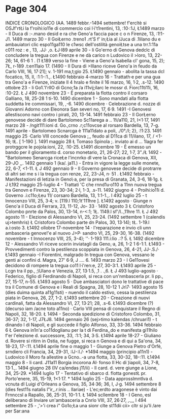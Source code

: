 # Page 304

INDICE CRONOLOGICO (AA. 1489 febbr.-1494 settembre! f'ercltè si OSJf'rtŁi la f'roihi:io11e di commercio coi l·ì't1rentini, 13, :10·:1J, Ł1489 marzo - Il Duca di :-.mano desid e ra che Geno\'a faccia pace c o n Firenze, 13, :1!1-J1. 1489 marzo 30 - Il GoiŁerno .treno1 .rt'S f' in;Łia al /Juca di .1lilano du e ambauiatori clic espo11ga110 le c1wsc dell'ostilità genoiŁtse a una trr.1:11a c011 roz : e , 13, .JJ· ,o. ŁJ·l89 aprile 30 - li Go\'erno di Genova dedclc di concludere la tregua con Firenze e ne dà carico n Ludovico il >loro, 13, 22-26; 14, 61-6 1 . (1 Ł189 verso la fine - Viene a Geno\'a Isabella cl' gona, 15, 2); 7Ł, r-189 .t:en11aio 17. (1490 - Il Dura di >Illano riceve Geno\'a in feudo da Carlo VIII, 16, 17·21]; v. 1-191 ma,t;gio 25. Ł1490 gennaio - abolita la tassa dcl focatico, 15, Il, :1:1-:1.,. Ł1490 febbraio 4-marzo 16 - Trattath·e per una gua tra Geno\'a e Firenze, iniziate Il 4 hralo e finite il 16 marzo, 16, 1·2, .s-12. 1490 ottobre 23 - li Go1.'l'rllO di Gcno;1a /a i11vij;ilarc le mossr d. Fiorc11ti11i, 16, :10-22. Ł J 490 novembre 23 - È preparata la flotta contro il corsaro Galliano, 18, 25-28 1 ti-10. 1490 dicembre 1 - Sono mandati alla flotta suddetta Ire commissari, 19, ,-6. 1490 dicembre · Celebrazione d. nozze di Giovanni Adorno con Eleonora San severi no, 17, 6·9. 1491 -I Genovesi allestiscono navi contro i pirati, 20, 13-14. 1491 febbraio 23 - Il GorŁerno genovese decide di dare Bartolomeo Sc11arega a .. 1!i/a110, 21, I<1·17, 1491 marzo 28 - /ngit111:ioni d. Go.,crno .r;c11ovcse al rorsaro Bardella, 13, 7-g. 1491 aprile - Bartolomeo Scnarcga è 111a11dato a poli, ./0°./I; 2}, :!1·23. 1491 maggio 25 ·Carlo VIII concede Genova ;,, feudo al D11ca di 11/ilano, 17, / <1-16; tŁ. [ 1-190 ]. 1491 maggio 28 Ł Tomaso Spinola ;. inviato ai d ... 1lagra fer protrggcre le pojola:ioni, 22, :10-25. Ł1491 dicembre 19 - È emesso un bando per il glioramento d. corso monetario, 21, 26-27; 22, 1·7, 3"./Ł 1492 - "Bartolomeo Senarcga riceŁe l'incnrko dl vere la Cronaca di Genova, XII, 29-JO ,,. 1492 gennaio 1 (ka/. ja11.) - Entra in vigore la legge sulle monete, 22, 6-7, <1-11. Ł J 492 gennaio 9 - Il Governo genovese decide di protrarre di altri sei me s i la tregua con renze, 22, 23-J4, n· 51 . Ł1492 febbraio - Manifestazioni di letizia in Geno\·a, per la presa di Granata, 24, 3-6, 18·1g. Ł J Ł192 maggio 25-luglio 4 - Trattati \'C che rnnd1u·o110 a 11nn nuova tregua tra Genovn e Firenze, 23, 30-34; 2·l, 1-3, .s-11. 1492 giugno 4 - Proihi:io11i d. Governo .i:c11o;Łeu 11/ corsaro Bardella, 13, 1:1-1.,. l 492 luglio 25 - t Innocenzo VIII, 25, 3·4; v. [119.l 110;1t'111hre ]. Ł1492 agosto · Giunge n Geno\'a il Duca di Ferrara, 23, 11-12, Jo- 33 · 1492 agosto 3 Ł Cristoforo Colombo pnrte da Palos, 30, 13-14, n-<:1; 1Ł. 1149.l sf'/l..,11hre 11. Ł J 492 agosto 11 - Elezione di Alessandro VI, 25, 23-24. (1492 settembre 1 (calendis uj>temhris) Ł Cristoforo Colombo parte dn Palos, 30, 13·14); tŁ. 1-19.l a.i:osto 3. Ł1492 ollobre 17-novembre 14 · l'reparazione e invio cli unn ambasceria genove!'e al nuovo J>P· sandro VI, 25, 29-30, 16-38. (1492 novembre - t Innocenzo VIII, 25, 3-4); ''· 1-193 111.i:lio .:? 5. Ł 1492 dicembre 12 - Alessandro VI riceve scerin inviatagli da Geno,·a, 26, 1-2 1 6-1:1. Ł1493 - Provvedimenti contro la pestilenza scoppiata in Genova, 26, 4-21, JJ-.S./· Ł1493 gennaio -I Fiorentini, malgrado In tregua con Genova, vessano le genti ai confini d. Magra, 27' 6·9, J .... 6. 1493 marzo 23 - I Ge11ovesi decidono di rompere la tregua co11 l·ì'ren:e, 27, 30-3:1. Ł1493 aprile 25 - Lcgn tra il pp., ;\Ulano e Venezia, 27, 13·1.5, ,1 . .,6. Ł J 493 luglio-agosto · Federico, figlio di Ferdinando di Napoli, si reca con un'nmbascerla pr. li pp., 27, 15-17, n-55. Ł1493 agosto 5 · Due ambasciatori dono le trattative di pace tra il Comune di Genova e i Reali di Spagna, 28, 10-12 1 Jrì7· 1493 agosto 15 (dies duima quinta a11g11sti) - nuendo il caldo estivo, cessa la pestilenza piata in Genova, 26, 27, 1-2. Ł1493 settembre 20 - Creazione di nuovi cardinali, fatta da Alessandro VI, 27, 13·21; 28, .s-6. Ł1493 dicembre (?) (decurso iam /acne toto a11no) · Carlo VIII pensa di conquistare il Regno di Napoli, 32, 18-20. Ł 1494 - Seconda spedizione di Cristoforo Colombo, 31, 36-37; 32, 1-17, J7ŁJ8. 1494 gennaio 26 (sej>timo kalendas /chruari1) - t dinando I di Napoli, e gli succede il figlio Alfonso, 33, 33-36. 1494 febbraio 6 Ł Genova in1n'a co11doglianu per la t di Ferdina,,do e manifesta gi11hilo f'er l'elezione d. successore, 33, :1:1; 34, 3·S. Ł1494 aprile 18-27 - Giuliano d. Rovere si ritirn in Ostia, ne fugge, si reca n Genova e di qui a Sa\'ona, 34, 18-23, 17-:11. Ł1494 aprile fine o maggio 1 - Giunge a Genova Pietro d'Orfè, srndiero cli Francia, 34, 29-31, :IJ-:I./· *1494 maggio (principio a11n1) - Ludovico il Moro fa allestire a Gcno..-a una flotta, 33, 30-32, 18-:11. Ł1494 maggio 8 - li card. J11a11 Borgia incorona Al· fonso II Hc di )iapoli, 34, 7-8, 13·1.,. 1494 giugno 28 (IV ca/endas j11/ii) - Il card. d. vere giunge a Lione, 34, 25-29. *1494 luglio 17 - Tentativo di sbarco d. flotta gonestŁ pr. Porto\'enere, 35, 15-19, 1<1·17. * 1494 luglio 25 - Data approsslmntlva d. vcnuta dl Luigi d'Orleans a Genova, 35, 34·36; 36, I, J·g. 1494 settembre 8 (dies fest11s natalis l"ir_.r:inis .. llariae) - L'ec;erdto aragonese è vinto dai Frnnccsl a Rapallo, 36, 25-31, 10-1:1. Ł 1494 scllembre 18 - I Geno,·esl deliberano di Inviare un'ambasceria a Cnrlo VIII, 37, 26·27, ,.,,, l 494 settembre 25 - ,'>'i crea i" Go1o;Ła una sionr clte st11dii cii> cltr si ju'li /are per Sar:ana